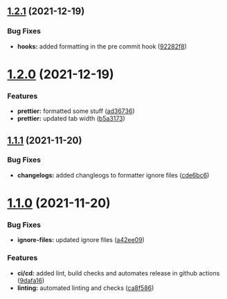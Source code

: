## [1.2.1](https://github.com/Aarush-Goyal/typescript-template/compare/v1.2.0...v1.2.1) (2021-12-19)


### Bug Fixes

* **hooks:** added formatting in the pre commit hook ([92282f8](https://github.com/Aarush-Goyal/typescript-template/commit/92282f8e78ddd642378b7b1471881c4aedf09da2))



# [1.2.0](https://github.com/Aarush-Goyal/typescript-template/compare/v1.1.1...v1.2.0) (2021-12-19)


### Features

* **prettier:** formatted some stuff ([ad36736](https://github.com/Aarush-Goyal/typescript-template/commit/ad36736be20228aee7d42b7e91a0e66b41943f9d))
* **prettier:** updated tab width ([b5a3173](https://github.com/Aarush-Goyal/typescript-template/commit/b5a3173114d731d6727098abb6eff7a18533b7c8))



## [1.1.1](https://github.com/Aarush-Goyal/typescript-template/compare/v1.1.0...v1.1.1) (2021-11-20)


### Bug Fixes

* **changelogs:** added changleogs to formatter ignore files ([cde6bc6](https://github.com/Aarush-Goyal/typescript-template/commit/cde6bc6cb5917e8ac4016a584c96acb4504c3e56))



# [1.1.0](https://github.com/Aarush-Goyal/typescript-template/compare/ca8f586b303a08901d657d65b3f53577ac039a7b...v1.1.0) (2021-11-20)


### Bug Fixes

* **ignore-files:** updated ignore files ([a42ee09](https://github.com/Aarush-Goyal/typescript-template/commit/a42ee09b54abbae1baba69e8dc6f7fbc79b51480))


### Features

* **ci/cd:** added lint, build checks and automates release in github actions ([9dafa16](https://github.com/Aarush-Goyal/typescript-template/commit/9dafa166bd2ef807659e3bac65ce77de6c863848))
* **linting:** automated linting and checks ([ca8f586](https://github.com/Aarush-Goyal/typescript-template/commit/ca8f586b303a08901d657d65b3f53577ac039a7b))



